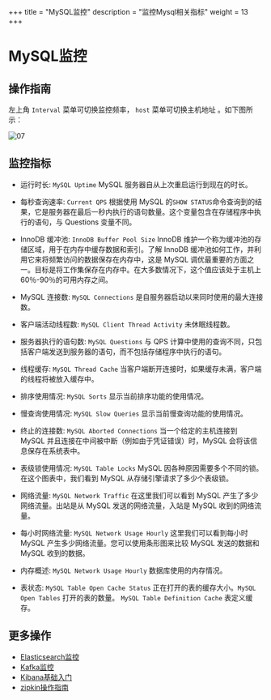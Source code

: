 ﻿+++
title = "MySQL监控"
description = "监控Mysql相关指标"
weight = 13
+++

# MySQL监控

## 操作指南

左上角 `Interval` 菜单可切换监控频率， `host` 菜单可切换主机地址 。如下图所示：

![07](/docs/user-guide/operating-manage/application-monitoring/image/mysql_template.png)

## 监控指标

 - 运行时长: `MySQL Uptime` MySQL 服务器自从上次重启运行到现在的时长。

 - 每秒查询速率: `Current QPS` 根据使用 MySQL 的`SHOW STATUS`命令查询到的结果，它是服务器在最后一秒内执行的语句数量。这个变量包含在存储程序中执行的语句，与 Questions 变量不同。

 - InnoDB 缓冲池: `InnoDB Buffer Pool Size` InnoDB 维护一个称为缓冲池的存储区域，用于在内存中缓存数据和索引。了解 InnoDB 缓冲池如何工作，并利用它来将频繁访问的数据保存在内存中，这是 MySQL 调优最重要的方面之一。目标是将工作集保存在内存中。在大多数情况下，这个值应该处于主机上60％-90％的可用内存之间。

 - MySQL 连接数: `MySQL Connections` 是自服务器启动以来同时使用的最大连接数。

 - 客户端活动线程数: `MySQL Client Thread Activity` 未休眠线程数。

 - 服务器执行的语句数: `MySQL Questions` 与 QPS 计算中使用的查询不同，只包括客户端发送到服务器的语句，而不包括存储程序中执行的语句。

 - 线程缓存: `MySQL Thread Cache` 当客户端断开连接时，如果缓存未满，客户端的线程将被放入缓存中。

 - 排序使用情况: `MySQL Sorts` 显示当前排序功能的使用情况。

 - 慢查询使用情况: `MySQL Slow Queries` 显示当前慢查询功能的使用情况。

 - 终止的连接数: `MySQL Aborted Connections` 当一个给定的主机连接到 MySQL 并且连接在中间被中断（例如由于凭证错误）时，MySQL 会将该信息保存在系统表中。

 - 表级锁使用情况: `MySQL Table Locks` MySQL 因各种原因需要多个不同的锁。在这个图表中，我们看到 MySQL 从存储引擎请求了多少个表级锁。

 - 网络流量: `MySQL Network Traffic` 在这里我们可以看到 MySQL 产生了多少网络流量。出站是从 MySQL 发送的网络流量，入站是 MySQL 收到的网络流量。

 - 每小时网络流量: `MySQL Network Usage Hourly` 这里我们可以看到每小时 MySQL 产生多少网络流量。您可以使用条形图来比较 MySQL 发送的数据和 MySQL 收到的数据。

 - 内存概述: `MySQL Network Usage Hourly` 数据库使用的内存情况。

 - 表状态: `MySQL Table Open Cache Status` 正在打开的表的缓存大小。`MySQL Open Tables` 打开的表的数量。 `MySQL Table Definition Cache`  表定义缓存。

## 更多操作
- [Elasticsearch监控](../elasticsearch)
- [Kafka监控](../kafka)
- [Kibana基础入门](../kibana)
- [zipkin操作指南](../zipkin)